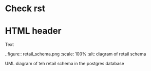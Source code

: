 Check rst
=========

<h1>HTML header</h1>
Text

..figure:: retail_schema.png
  :scale: 100%
  :alt: diagram of retail schema

  UML diagram of teh retail schema in the postgres database